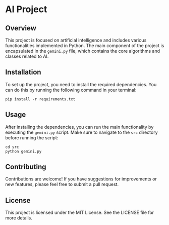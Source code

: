 # AI Project

## Overview
This project is focused on artificial intelligence and includes various functionalities implemented in Python. The main component of the project is encapsulated in the `gemini.py` file, which contains the core algorithms and classes related to AI.

## Installation
To set up the project, you need to install the required dependencies. You can do this by running the following command in your terminal:

```
pip install -r requirements.txt
```

## Usage
After installing the dependencies, you can run the main functionality by executing the `gemini.py` script. Make sure to navigate to the `src` directory before running the script:

```
cd src
python gemini.py
```

## Contributing
Contributions are welcome! If you have suggestions for improvements or new features, please feel free to submit a pull request.

## License
This project is licensed under the MIT License. See the LICENSE file for more details.